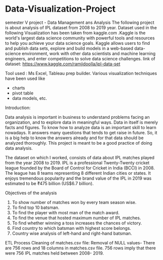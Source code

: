 # Data-Visualization-Project
semester  V project - Data Management ans Analysis
The following project is about analysis of IPL dataset from 2008 to 2019 year. 
Dataset used in the following Visualization has been taken from kaggle.com .Kaggle is the world's largest data science community with powerful tools and resources to help you achieve your data science goals. Kaggle allows users to find and publish data sets, explore and build models in a web-based data-science environment, work with other data scientists and machine learning engineers, and enter competitions to solve data science challenges.
link of dataset: https://www.kaggle.com/ramjidoolla/ipl-data-set

Tool used : Ms Excel, Tableau prep builder. 
Various visualization techniques have been used like
 - charts 
 - pivot table 
 - data models, etc.

Introduction:

Data analysis is important in business to understand problems facing an organization, and to explore data in meaningful ways. Data in itself is merely facts and figures. To know how to analyze data is an important skill to learn nowadays. It answers many questions that tends to get raise in future. So, it is a big help to know the answers already and for that data should be analyzed thoroughly. This project is meant to be a good practice of doing data analysis.

The dataset on which I worked, consists of data about IPL matches played from the year 2008 to 2019. IPL is a professional Twenty-Twenty cricket league founded by the Board of Control for Cricket in India (BCCI) in 2008. The league has 8 teams representing 8 different Indian cities or states. It enjoys tremendous popularity and the brand value of the IPL in 2019 was estimated to be ₹475 billion (US$6.7 billion).                                               


Objectives of the analysis

1.	To show number of matches won by every team season wise.
2.	To find top 10 batsman.
3.	To find the player with most man of the match award.
4.	To find the venue that hosted maximum number of IPL matches.
5.	To find whether winning a toss increases the chances of victory.
6.	Find country to which batsman with highest score belongs.
7.	Country wise analysis of left-hand and right-hand batsman.


ETL Process
Cleaning of matches.csv file:
Removal of NULL values-
There are 756 rows and 18 columns in matches.csv file. 756 rows imply that there were 756 IPL matches held between 2008- 2019.

